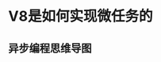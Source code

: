 # V8是如何实现微任务的

## 异步编程思维导图
<img-viewer :src="'https://zmx2321.github.io/vite-blog/images/note/front/v8-note/19/19-0.png'" :alt="'异步编程思维导图'" />